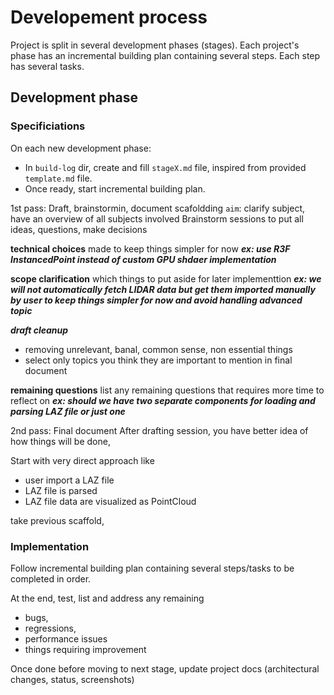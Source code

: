 # Developement process

Project is split in several development phases (stages).
Each project's phase has an incremental building plan containing several steps.
Each step has several tasks.

## Development phase

### Specificiations

On each new development phase:
- In `build-log` dir, create and fill `stageX.md` file, inspired from provided `template.md` file.
- Once ready, start incremental building plan.

1st pass: Draft, brainstormin, document scafoldding
`aim`: clarify subject, have an overview of all subjects involved
Brainstorm sessions to put all ideas, questions, make decisions 

**technical choices**
 made to keep things simpler for now
***ex: use R3F InstancedPoint instead of custom GPU shdaer implementation*** 

**scope clarification**
which things to put aside for later implementtion
***ex: we will not automatically fetch LIDAR data but get them imported manually by user to keep things simpler for now and avoid handling advanced topic***

***draft cleanup***
- removing unrelevant, banal, common sense, non essential things 
- select only topics you think they are important to mention in final document

**remaining questions**
list any remaining questions that requires more time to reflect on
***ex: should we have two separate components for loading and parsing LAZ file or just one***

2nd pass: Final document
After drafting session, you have better idea of how things will be done,

Start with very direct approach like
- user import a LAZ file 
- LAZ file is parsed
- LAZ file data are visualized as PointCloud

take previous scaffold, 
### Implementation

Follow incremental building plan containing several steps/tasks to be completed in order.

At the end, test, list and address any remaining
- bugs, 
- regressions,
- performance issues
- things requiring improvement

Once done before moving to next stage, update project docs (architectural changes, status, screenshots)